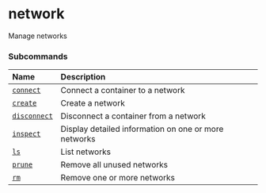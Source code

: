 # network

<!---MARKER_GEN_START-->
Manage networks

### Subcommands

| Name                                  | Description                                          |
|:--------------------------------------|:-----------------------------------------------------|
| [`connect`](network_connect.md)       | Connect a container to a network                     |
| [`create`](network_create.md)         | Create a network                                     |
| [`disconnect`](network_disconnect.md) | Disconnect a container from a network                |
| [`inspect`](network_inspect.md)       | Display detailed information on one or more networks |
| [`ls`](network_ls.md)                 | List networks                                        |
| [`prune`](network_prune.md)           | Remove all unused networks                           |
| [`rm`](network_rm.md)                 | Remove one or more networks                          |



<!---MARKER_GEN_END-->
